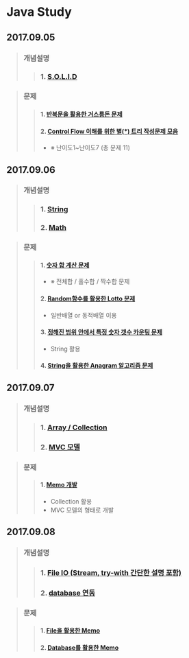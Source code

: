 # Java Study

## 2017.09.05

>### 개념설명
>> ### 1. [S.O.L.I.D](https://github.com/Lee-KyungSeok/OOP_Solid)

>### 문제
>>#### 1. [반복문을 활용한 거스름돈 문제](https://github.com/Lee-KyungSeok/ChangeMoney)
>>#### 2. [Control Flow 이해를 위한 별(\*) 트리 작성문제 모음](https://github.com/Lee-KyungSeok/Study/tree/master/Java/Example/ControlFlowExample)
>> - ※ 난이도1~난이도7 (총 문제 11)

## 2017.09.06

>### 개념설명
>> ### 1.  [String](https://github.com/Lee-KyungSeok/String)
>> ### 2.  [Math](https://github.com/Lee-KyungSeok/Math)

>### 문제
>>#### 1. [숫자 합 계산 문제](https://github.com/Lee-KyungSeok/SumExample)
>> - ※ 전체합 / 홀수합 / 짝수합 문제
>>#### 2. [Random함수를 활용한 Lotto 문제](https://github.com/Lee-KyungSeok/LottoExample)
>> - 일반배열 or 동적배열 이용
>>#### 3. [정해진 범위 안에서 특정 숫자 갯수 카운팅 문제](https://github.com/Lee-KyungSeok/CountNumber)
>> - String 활용
>>#### 4. [String을 활용한 Anagram 알고리즘 문제](https://github.com/Lee-KyungSeok/AnagramAlgorithm)

## 2017.09.07

>### 개념설명
>> ### 1.  [Array / Collection](https://github.com/Lee-KyungSeok/Array-Collection)
>> ### 2.  [MVC 모델](https://github.com/Lee-KyungSeok/MVCModel)

>### 문제
>>#### 1. [Memo 개발](https://github.com/Lee-KyungSeok/MemoExample)
>> - Collection 활용
>> - MVC 모델의 형태로 개발

## 2017.09.08
>### 개념설명
>>### 1. [File IO (Stream, try-with 간단한 설명 포함)](https://github.com/Lee-KyungSeok/Study/tree/master/Java/Contents/File%20IO)
>>### 2. [database 연동](https://github.com/Lee-KyungSeok/Study/tree/master/Java/Contents/Database%20Connection)

>### 문제
>>#### 1. [File을 활용한 Memo](https://github.com/Lee-KyungSeok/Study/tree/master/Java/Example/Memo2)
>>#### 2. [Database를 활용한 Memo](https://github.com/Lee-KyungSeok/Study/tree/master/Java/Example/MemoDatabase)
